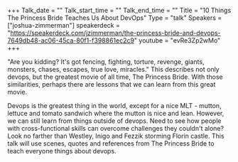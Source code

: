+++
Talk_date = ""
Talk_start_time = ""
Talk_end_time = ""
Title = "10 Things The Princess Bride Teaches Us About DevOps"
Type = "talk"
Speakers = ["joshua-zimmerman"]
speakerdeck = "https://speakerdeck.com/jzimmerman/the-princess-bride-and-devops-7649db48-ac06-45ca-80f1-f398861ec2c9"
youtube = "evRe3Zp2wMo"
+++

"Are you kidding? It's got fencing, fighting, torture, revenge, giants, monsters, chases, escapes, true love, miracles." This describes not only devops, but the greatest movie of all time, The Princess Bride. With those similarities, perhaps there are lessons that we can learn from this great movie.

Devops is the greatest thing in the world, except for a nice MLT - mutton, lettuce and tomato sandwich where the mutton is nice and lean. However, we can still learn from things outside of devops. Need to see how people with cross-functional skills can overcome challenges they couldn't alone? Look no farther than Westley, Inigo and Fezzik storming Florin castle. This talk will use scenes, quotes and references from The Princess Bride to teach everyone things about devops.

